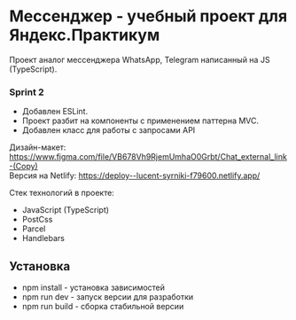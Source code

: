 # Мессенджер - учебный проект для Яндекс.Практикум

Проект аналог мессенджера WhatsApp, Telegram написанный на JS (TypeScript). 

### Sprint 2
- Добавлен ESLint. 
- Проект разбит на компоненты с применением паттерна MVC.
- Добавлен класс для работы с запросами API

Дизайн-макет: https://www.figma.com/file/VB678Vh9RjemUmhaO0Grbt/Chat_external_link-(Copy) <br />
Версия на Netlify: https://deploy--lucent-syrniki-f79600.netlify.app/

Стек технологий в проекте:
- JavaScript (TypeScript)
- PostCss
- Parcel
- Handlebars

## Установка

- npm install - установка зависимостей
- npm run dev - запуск версии для разработки
- npm run build - сборка стабильной версии
